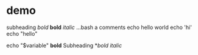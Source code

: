 # demo
subheading
*bold*
**bold**
*italic*
...bash
a comments
echo hello world
echo 'hi'
echo "hello"


echo "$variable"
**bold**
Subheading
**bold*
*italic*
